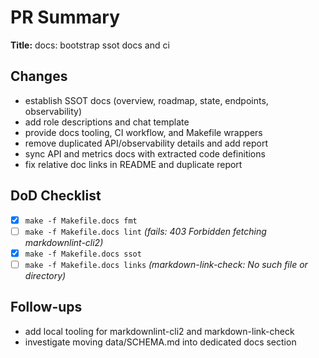 # PR Summary

**Title:** docs: bootstrap ssot docs and ci

## Changes

- establish SSOT docs (overview, roadmap, state, endpoints, observability)
- add role descriptions and chat template
- provide docs tooling, CI workflow, and Makefile wrappers
- remove duplicated API/observability details and add report
- sync API and metrics docs with extracted code definitions
- fix relative doc links in README and duplicate report

## DoD Checklist

- [x] `make -f Makefile.docs fmt`
- [ ] `make -f Makefile.docs lint` _(fails: 403 Forbidden fetching markdownlint-cli2)_
- [x] `make -f Makefile.docs ssot`
- [ ] `make -f Makefile.docs links` _(markdown-link-check: No such file or directory)_

## Follow-ups

- add local tooling for markdownlint-cli2 and markdown-link-check
- investigate moving data/SCHEMA.md into dedicated docs section
